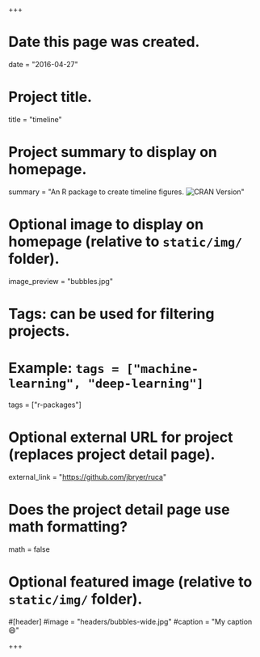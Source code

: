 +++
# Date this page was created.
date = "2016-04-27"

# Project title.
title = "timeline"

# Project summary to display on homepage.
summary = "An R package to create timeline figures.  <img src='http://www.r-pkg.org/badges/version/timeline' alt='CRAN Version' />"

# Optional image to display on homepage (relative to `static/img/` folder).
image_preview = "bubbles.jpg"

# Tags: can be used for filtering projects.
# Example: `tags = ["machine-learning", "deep-learning"]`
tags = ["r-packages"]

# Optional external URL for project (replaces project detail page).
external_link = "https://github.com/jbryer/ruca"

# Does the project detail page use math formatting?
math = false

# Optional featured image (relative to `static/img/` folder).
#[header]
#image = "headers/bubbles-wide.jpg"
#caption = "My caption :smile:"

+++
